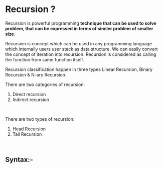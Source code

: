 # Recursion ?
Recursion is powerful programming **technique that can be used to solve problem, that can be expressed in terms of similer problem of smaller size**.

Recursion is concept which can be used in any programming language which internally users user stack as data structure. We can easily convert the concept of iteration into recursion. Recursion is considered as calling the function from same function itself.

Recursion classification happen in three types Linear Recursion, Binary Recursion & N-ary Recursion.
<br>

There are two categories of recursion:
 1. Direct recursion
 2. Indirect recursion
<br>

There are two types of recursion:
1. Head Recursion
2. Tail Recursion
<br>


## Syntax:-